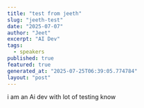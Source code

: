 ```yaml
---
title: "test from jeeth"
slug: "jeeth-test"
date: "2025-07-07"
author: "Jeet"
excerpt: "AI Dev"
tags:
  - speakers
published: true
featured: true
generated_at: "2025-07-25T06:39:05.774784"
layout: "post"
---
```


i am an Ai dev with lot of testing know